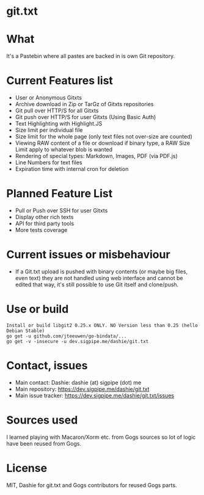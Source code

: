git.txt
=======

# What

It's a Pastebin where all pastes are backed in is own Git repository.

# Current Features list
- User or Anonymous Gitxts
- Archive download in Zip or TarGz of Gitxts repositories
- Git pull over HTTP/S for all Gitxts
- Git push over HTTP/S for user Gitxts (Using Basic Auth)
- Text Highlighting with Highlight.JS
- Size limit per individual file
- Size limit for the whole page (only text files not over-size are counted)
- Viewing RAW content of a file or download if binary type, a RAW Size Limit apply to whatever blob is wanted
- Rendering of special types: Markdown, Images, PDF (via PDF.js)
- Line Numbers for text files
- Expiration time with internal cron for deletion

# Planned Feature List
- Pull or Push over SSH for user Gitxts
- Display other rich texts
- API for third party tools
- More tests coverage

# Current issues or misbehaviour
- If a Git.txt upload is pushed with binary contents (or maybe big files, even text) they are not handled using web interface and cannot be edited that way, it's still possible to use Git itself and clone/push.

# Use or build

    Install or build libgit2 0.25.x ONLY. NO Version less than 0.25 (hello Debian Stable)
    go get -u github.com/jteeuwen/go-bindata/...
    go get -v -insecure -u dev.sigpipe.me/dashie/git.txt

# Contact, issues
- Main contact: Dashie: dashie (at) sigpipe (dot) me
- Main repository: https://dev.sigpipe.me/dashie/git.txt
- Main issue tracker: https://dev.sigpipe.me/dashie/git.txt/issues

# Sources used

I learned playing with Macaron/Xorm etc. from Gogs sources so lot of logic have been reused from Gogs.

# License

MIT, Dashie for git.txt and Gogs contributors for reused Gogs parts.
